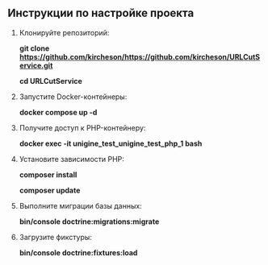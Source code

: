 ## Инструкции по настройке проекта

1. Клонируйте репозиторий:

   **git clone https://github.com/kircheson/https://github.com/kircheson/URLCutService.git**

   **cd URLCutService**

2. Запустите Docker-контейнеры:

   **docker compose up -d**

3. Получите доступ к PHP-контейнеру:

   **docker exec -it unigine_test_unigine_test_php_1 bash**

4. Установите зависимости PHP:

   **composer install**

   **composer update**

5. Выполните миграции базы данных:

   **bin/console doctrine:migrations:migrate**

6. Загрузите фикстуры:

   **bin/console doctrine:fixtures:load**